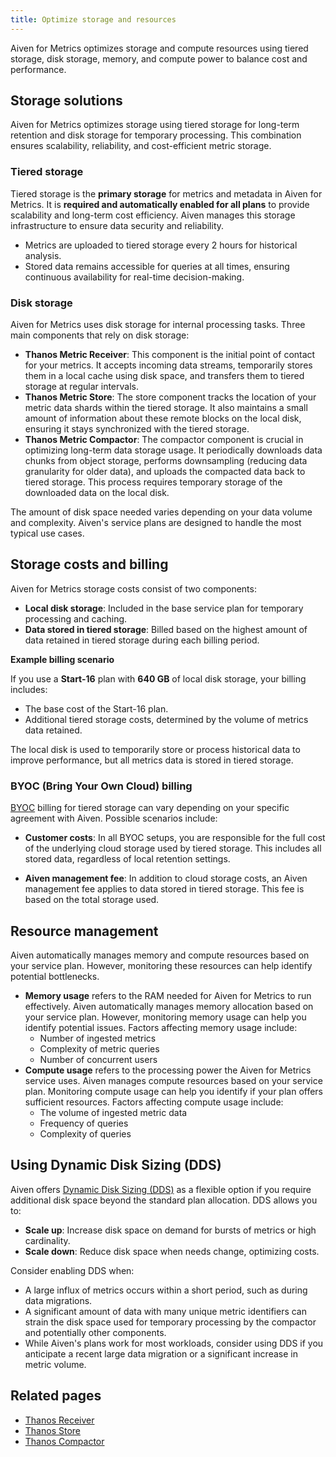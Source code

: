 ```yaml
---
title: Optimize storage and resources
---
```


Aiven for Metrics optimizes storage and compute resources using tiered storage, disk storage, memory, and compute power to balance cost and performance.

## Storage solutions

Aiven for Metrics optimizes storage using tiered storage for long-term retention and
disk storage for temporary processing. This combination ensures scalability,
reliability, and cost-efficient metric storage.

### Tiered storage

Tiered storage is the **primary storage** for metrics and metadata in Aiven for Metrics.
It is **required and automatically enabled for all plans** to provide
scalability and long-term cost efficiency. Aiven manages this storage infrastructure to
ensure data security and reliability.

- Metrics are uploaded to tiered storage every 2 hours for historical analysis.
- Stored data remains accessible for queries at all times, ensuring continuous
  availability for real-time decision-making.

### Disk storage

Aiven for Metrics uses disk storage for internal processing tasks. Three main components
that rely on disk storage:

- **Thanos Metric Receiver**: This component is the initial point of contact for your
  metrics. It accepts incoming data streams, temporarily stores them in a
  local cache using disk space, and transfers them to tiered storage at
  regular intervals.
- **Thanos Metric Store**: The store component tracks the location of your metric
  data shards within the tiered storage. It also maintains a small amount of
  information about these remote blocks on the local disk, ensuring it stays
  synchronized with the tiered storage.
- **Thanos Metric Compactor**: The compactor component is crucial in optimizing
  long-term data storage usage. It periodically downloads data chunks from object
  storage, performs downsampling (reducing data granularity for older data), and
  uploads the compacted data back to tiered storage. This process requires temporary
  storage of the downloaded data on the local disk.

The amount of disk space needed varies depending on your data volume and complexity.
Aiven's service plans are designed to handle the most typical use cases.

## Storage costs and billing

Aiven for Metrics storage costs consist of two components:

- **Local disk storage**: Included in the base service plan for temporary processing and
  caching.
- **Data stored in tiered storage**: Billed based on the highest amount of data retained
  in tiered storage during each billing period.

**Example billing scenario**

If you use a **Start-16** plan with **640 GB** of local disk storage, your
billing includes:

- The base cost of the Start-16 plan.
- Additional tiered storage costs, determined by the volume of metrics data retained.

The local disk is used to temporarily store or process historical data to improve
performance, but all metrics data is stored in tiered storage.

### BYOC (Bring Your Own Cloud) billing

[BYOC](/docs/platform/concepts/byoc) billing for tiered storage can vary depending on
your specific agreement with Aiven.
Possible scenarios include:

- **Customer costs**: In all BYOC setups, you are responsible for the full cost of the
  underlying cloud storage used by tiered storage. This includes all stored data,
  regardless of local retention settings.

- **Aiven management fee**: In addition to cloud storage costs, an Aiven management fee
  applies to data stored in tiered storage. This fee is based on the total storage used.

## Resource management

Aiven automatically manages memory and compute resources based on your service plan.
However, monitoring these resources can help identify potential bottlenecks.

- **Memory usage** refers to the RAM needed for Aiven for Metrics to run effectively.
  Aiven automatically manages memory allocation based on your service plan. However,
  monitoring memory usage can help you identify potential issues.
  Factors affecting memory usage include:
  - Number of ingested metrics
  - Complexity of metric queries
  - Number of concurrent users
- **Compute usage** refers to the processing power the Aiven for Metrics service uses.
  Aiven manages compute resources based on your service plan. Monitoring compute
  usage can help you identify if your plan offers sufficient resources.
  Factors affecting compute usage include:
  - The volume of ingested metric data
  - Frequency of queries
  - Complexity of queries

## Using Dynamic Disk Sizing (DDS)

Aiven offers [Dynamic Disk Sizing (DDS)](/docs/platform/howto/add-storage-space) as
a flexible option if you require additional disk space beyond the standard plan
allocation. DDS allows you to:

- **Scale up**: Increase disk space on demand for bursts of metrics or high cardinality.
- **Scale down**: Reduce disk space when needs change, optimizing costs.

Consider enabling DDS when:

- A large influx of metrics occurs within a short period, such as during data migrations.
- A significant amount of data with many unique metric identifiers can strain the
  disk space used for temporary processing by the compactor and potentially
  other components.
- While Aiven's plans work for most workloads, consider using DDS if you
  anticipate a recent large data migration or a significant increase in metric volume.

## Related pages

- [Thanos Receiver](https://thanos.io/tip/components/receive.md/)
- [Thanos Store](https://thanos.io/tip/components/store.md/#store)
- [Thanos Compactor](https://thanos.io/tip/components/compact.md/#disk)
